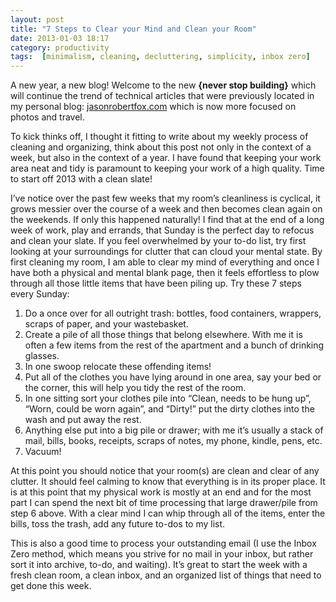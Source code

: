 ```yaml
---
layout: post
title: "7 Steps to Clear your Mind and Clean your Room"
date: 2013-01-03 18:17
category: productivity
tags:  [minimalism, cleaning, decluttering, simplicity, inbox zero]
---
```


A new year, a new blog! Welcome to the new **{never stop building}** which will continue the trend of technical articles that were previously located in my personal blog: [jasonrobertfox.com](http://jasonrobertfox.com) which is now more focused on photos and travel.

To kick thinks off, I thought it fitting to write about my weekly process of cleaning and organizing, think about this post not only in the context of a week, but also in the context of a year. I have found that keeping your work area neat and tidy is paramount to keeping your work of a high quality. Time to start off 2013 with a clean slate!

I’ve notice over the past few weeks that my room’s cleanliness is cyclical, it grows messier over the course of a week and then becomes clean again on the weekends. If only this happened naturally! I find that at the end of a long week of work, play and errands, that Sunday is the perfect day to refocus and clean your slate. If you feel overwhelmed by your to-do list, try first looking at your surroundings for clutter that can cloud your mental state. By first cleaning my room, I am able to clear my mind of everything and once I have both a physical and mental blank page, then it feels effortless to plow through all those little items that have been piling up. Try these 7 steps every Sunday:

1. Do a once over for all outright trash: bottles, food containers, wrappers, scraps of paper, and your wastebasket.
2. Create a pile of all those things that belong elsewhere. With me it is often a few items from the rest of the apartment and a bunch of drinking glasses.
3. In one swoop relocate these offending items!
4. Put all of the clothes you have lying around in one area, say your bed or the corner, this will help you tidy the rest of the room.
5. In one sitting sort your clothes pile into “Clean, needs to be hung up”, “Worn, could be worn again”, and “Dirty!” put the dirty clothes into the wash and put away the rest.
6. Anything else put into a big pile or drawer; with me it’s usually a stack of mail, bills, books, receipts, scraps of notes, my phone, kindle, pens, etc.
7. Vacuum!

At this point you should notice that your room(s) are clean and clear of any clutter. It should feel calming to know that everything is in its proper place. It is at this point that my physical work is mostly at an end and for the most part I can spend the next bit of time processing that large drawer/pile from step 6 above. With a clear mind I can whip through all of the items, enter the bills, toss the trash, add any future to-dos to my list.

This is also a good time to process your outstanding email (I use the Inbox Zero method, which means you strive for no mail in your inbox, but rather sort it into archive, to-do, and waiting). It’s great to start the week with a fresh clean room, a clean inbox, and an organized list of things that need to get done this week.
